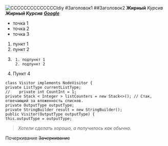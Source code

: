 
![СССССССССССССС](https://user32265.clients-cdnnow.ru/localStorage/post/da/2c/8a/4a/da2c8a4a_resizedScaled_740to803.jpg)Idiy
#Заголовок1
##Заголовок2
**Жирный**
_Курсив_
**_Жирный Курсив_**
[**_Google_**](https://www.google.com/)

* точка 1
* точка 2
* точка 3

1. пункт 1
2. пункт 2
3. 		1. подпункт 1
		2. подпункт 2

4. Пункт 4

```
class Visitor implements NodeVisitor {
private ListType currentListType;
//    private int CountInt = 1;
private Stack < Integer > listCounters = new Stack<>(); // Стак, отвечающий за вложенность списков.
private OutputType outputType;
private StringBuilder result = new StringBuilder();
public Visitor(OutputType outputType) {
this.outputType = outputType;
```
>_Хотели сделать хорошо, а получилось как обычно._

Почеркивание
~~Зачеркивание~~
